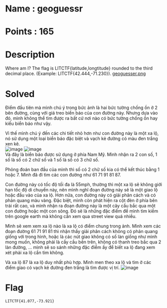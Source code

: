 # Name : geoguessr
# Points : 165

# Description #

Where am I? The flag is LITCTF{latitude,longtitude} rounded to the third decimal place. (Example: LITCTF{42.444,-71.230}).
[geoguesser.png](http://34.29.19.233/dl/?misc/geoguessr/geoguessr.png)

# Solved #

Điểm đầu tiên mà mình chú ý trong bức ảnh là hai bức tường chống ồn ở 2 bên đường, cùng với giá treo biển báo của con đường này.
Nhưng dựa vào đó, mình không thể tìm được ra bất cứ nơi nào có bức tường chống ồn hay kiểu biển báo như vậy.

Vì thế mình chú ý đến các chi tiết nhỏ hơn như con đường này là một xa lộ, nó sử dụng một loại biển báo đặc biệt và vạch kẻ đường có màu đen trắng xen kẽ. <br>
![image](https://github.com/Kayiyan/CTF_Team_Write-up/assets/112896213/4207810b-956d-4a2a-8a9e-127b1e2ebcde)
![image](https://github.com/Kayiyan/CTF_Team_Write-up/assets/112896213/e61608f9-e56a-4ef1-97c0-6ebf84c73288) <br>
Và đây là biển báo được sử dụng ở phía Nam Mỹ. Mình nhận ra 2 con số, 1 số là số có 2 chữ số và 1 số là số có 3 chữ số.

Phỏng đoán ban đầu của mình thì số có 2 chữ số kia có thể kết thúc bằng 1 hoặc 7. Mình đã đi tìm các con đường như 61 71 91 81 87.

Con đường này có tốc độ tối đa là 55mph, thường thì một xa lộ sẽ không giới hạn tốc độ di chuyển này, 
nên mình nghĩ đoạn đường này sẽ là một giao lộ hoặc đầu vào của xa lộ. Hơn nữa, con đường này có giải phân cách và có phản quang màu vàng.
Đặc biệt, mình còn phát hiện ra cột đèn ở phía bên trái rất cao, và mình nhận ra đoạn đường này là một cây cầu bắc qua một con đường hoặc một con sông.
Đó sẽ là những đặc điểm để mình tìm kiếm trên google earth mà không cần xem qua street view quá nhiều.

Mình sẽ xem xem xa lộ nào là xa lộ có điểm chung trong ảnh. Mình xem các đoạn đường 61 71 91 81 thì nhận thấy giải phân cách không có phản quang giống với trong hình,
hoặc là các nút giao không có số làn giống như mình mong muốn, không phải là cầy cầu bên trên, không có thanh treo bắc qua 2 làn đường, ... mình sẽ
so sánh những đặc điểm ấy để biết xa lộ đang xem xét phải xa lộ cần tìm không.

Và xa lộ 87 là xa lộ duy nhất phù hợp. Mình men theo xa lộ và tìm ở các điểm giao có vạch kẻ đường đen trắng là tìm được vị trí.
![image](https://github.com/Kayiyan/CTF_Team_Write-up/assets/112896213/bf906db8-7cb0-4ff9-a390-b456b857fa50)

# Flag #

`LITCTF{41.077,-73.921}`

